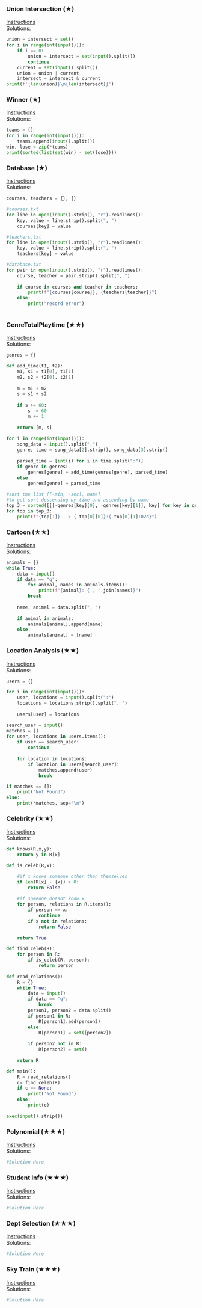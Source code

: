 ### Union Intersection (★)

[Instructions](https://github.com/isechula/2190101-comprog-grader/blob/main/pdfs/10_TSD/10_TSD_​12.pdf)\
Solutions:

```python
union = intersect = set()
for i in range(int(input())):
    if i == 0:
        union = intersect = set(input().split())
        continue
    current = set(input().split())
    union = union | current
    intersect = intersect & current
print(f'{len(union)}\n{len(intersect)}')
```

### Winner (★)

[Instructions](https://github.com/isechula/2190101-comprog-grader/blob/main/pdfs/10_TSD/10_TSD_​13.pdf)\
Solutions:

```python
teams = []
for i in range(int(input())):
    teams.append(input().split())
win, lose = zip(*teams)
print(sorted(list(set(win) - set(lose))))
```

### Database (★)

[Instructions](https://github.com/isechula/2190101-comprog-grader/blob/main/pdfs/10_TSD/10_TSD_​14.pdf)\
Solutions:

```python
courses, teachers = {}, {}

#courses.txt
for line in open(input().strip(), "r").readlines():
    key, value = line.strip().split(", ")
    courses[key] = value

#teachers.txt
for line in open(input().strip(), "r").readlines():
    key, value = line.strip().split(", ")
    teachers[key] = value

#database.txt
for pair in open(input().strip(), "r").readlines():
    course, teacher = pair.strip().split(", ")
    
    if course in courses and teacher in teachers:
        print(f"{courses[course]}, {teachers[teacher]}")
    else:
        print("record error")
              
```

### GenreTotalPlaytime (★★)

[Instructions](https://github.com/isechula/2190101-comprog-grader/blob/main/pdfs/10_TSD/10_TSD_​23.pdf)\
Solutions:

```python
genres = {}

def add_time(t1, t2):
    m1, s1 = t1[0], t1[1]
    m2, s2 = t2[0], t2[1]
    
    m = m1 + m2
    s = s1 + s2
    
    if s >= 60:
        s -= 60
        m += 1
    
    return [m, s]
    
for i in range(int(input())):
    song_data = input().split(",")
    genre, time = song_data[2].strip(), song_data[3].strip()
    
    parsed_time = [int(i) for i in time.split(":")]
    if genre in genres:
        genres[genre] = add_time(genres[genre], parsed_time)
    else:
        genres[genre] = parsed_time

#sort the list [[-min, -sec], name]
#to get sort descending by time and ascending by name
top_3 = sorted([[[-genres[key][0], -genres[key][1]], key] for key in genres])[:3]
for top in top_3:
    print(f"{top[1]} --> {-top[0][0]}:{-top[0][1]:02d}")
```

### Cartoon (★★)

[Instructions](https://github.com/isechula/2190101-comprog-grader/blob/main/pdfs/10_TSD/10_TSD_​24.pdf)\
Solutions:

```python
animals = {}
while True:
    data = input()
    if data == "q":
        for animal, names in animals.items():
            print(f"{animal}: {', '.join(names)}")
        break
    
    name, animal = data.split(", ")
    
    if animal in animals:
        animals[animal].append(name)
    else:
        animals[animal] = [name]
```

### Location Analysis (★★)

[Instructions](https://github.com/isechula/2190101-comprog-grader/blob/main/pdfs/10_TSD/10_TSD_​26.pdf)\
Solutions:

```python
users = {}

for i in range(int(input())):
    user, locations = input().split(":")
    locations = locations.strip().split(", ")
    
    users[user] = locations

search_user = input()
matches = []
for user, locations in users.items():
    if user == search_user:
        continue
    
    for location in locations:
        if location in users[search_user]:
            matches.append(user)
            break

if matches == []:
    print("Not Found")
else:
    print(*matches, sep="\n")
```

### Celebrity (★★)

[Instructions](https://github.com/isechula/2190101-comprog-grader/blob/main/pdfs/10_TSD/10_TSD_​27.pdf)\
Solutions:

```python
def knows(R,x,y):
    return y in R[x]

def is_celeb(R,x):

    #if x knows someone other than themselves
    if len(R[x] - {x}) > 0:
        return False
    
    #if someone doesnt know x
    for person, relations in R.items():
        if person == x:
            continue
        if x not in relations:
            return False
        
    return True

def find_celeb(R):
    for person in R:
        if is_celeb(R, person):
            return person
        
def read_relations():
    R = {}
    while True:
        data = input()
        if data == "q":
            break
        person1, person2 = data.split()
        if person1 in R:
            R[person1].add(person2)
        else:
            R[person1] = set([person2])
            
        if person2 not in R:
            R[person2] = set()
    
    return R

def main():
    R = read_relations()
    c= find_celeb(R)
    if c == None:
        print('Not Found')
    else:
        print(c)
    
exec(input().strip())
```

### Polynomial (★★★)

[Instructions](https://github.com/isechula/2190101-comprog-grader/blob/main/pdfs/10_TSD/10_TSD_​33.pdf)\
Solutions:

```python
#Solution Here
```

### Student Info (★★★)

[Instructions](https://github.com/isechula/2190101-comprog-grader/blob/main/pdfs/10_TSD/10_TSD_​35.pdf)\
Solutions:

```python
#Solution Here
```

### Dept Selection (★★★)

[Instructions](https://github.com/isechula/2190101-comprog-grader/blob/main/pdfs/10_TSD/10_TSD_​37.pdf)\
Solutions:

```python
#Solution Here
```

### Sky Train (★★★)

[Instructions](https://github.com/isechula/2190101-comprog-grader/blob/main/pdfs/10_TSD/10_TSD_​38.pdf)\
Solutions:

```python
#Solution Here
```

